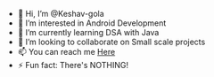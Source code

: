 - 👋 Hi, I’m @Keshav-gola
- 👀 I’m interested in Android Development
- 🌱 I’m currently learning DSA with Java
- 💞️ I’m looking to collaborate on Small scale projects
- 📫 You can reach me [Here](keshavgola285@gmail.com)
- ⚡ Fun fact: There's NOTHING!
